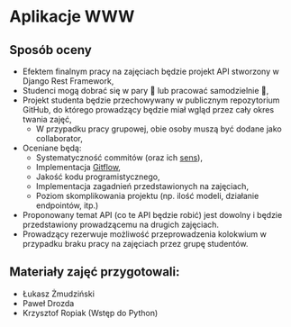# Aplikacje WWW

## Sposób oceny

- Efektem finalnym pracy na zajęciach będzie projekt API stworzony w Django Rest Framework,
- Studenci mogą dobrać się w pary :dancers: lub pracować samodzielnie :dancer:,
- Projekt studenta będzie przechowywany w publicznym repozytorium GitHub, do którego prowadzący będzie miał wgląd przez cały okres twania zajęć,
   - W przypadku pracy grupowej, obie osoby muszą być dodane jako collaborator,
- Oceniane będą:
   - Systematyczność commitów (oraz ich [sens](https://medium.com/@steveamaza/how-to-write-a-proper-git-commit-message-e028865e5791)),
   - Implementacja [Gitflow](https://nvie.com/posts/a-successful-git-branching-model/),
   - Jakość kodu programistycznego,
   - Implementacja zagadnień przedstawionych na zajęciach,
   - Poziom skomplikowania projektu (np. ilość modeli, działanie endpointów, itp.)
- Proponowany temat API (co te API będzie robić) jest dowolny i będzie przedstawiony prowadzącemu na drugich zajęciach.
- Prowadzący rezerwuje możliwość przeprowadzenia kolokwium w przypadku braku pracy na zajęciach przez grupę studentów.

## Materiały zajęć przygotowali:

- Łukasz Żmudziński
- Paweł Drozda
- Krzysztof Ropiak (Wstęp do Python)
